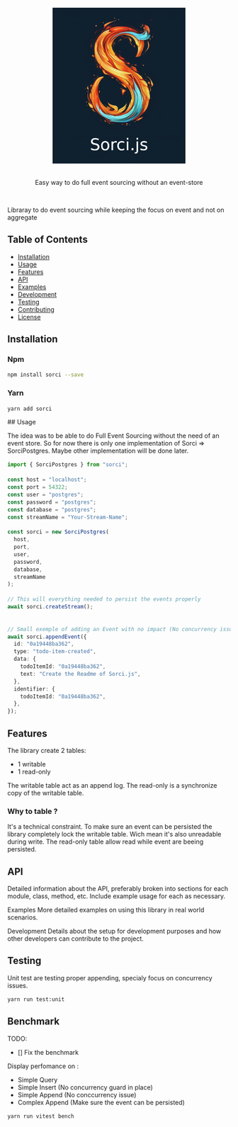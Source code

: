<div align="center">
  <br/>
  <img src="./image/sorci.png" width="300" />
  <br/>
  <br/>
  <p>
		Easy way to do full event sourcing without an event-store
  </p>
  <br/>
</div>

Libraray to do event sourcing while keeping the focus on event and not on aggregate

## Table of Contents

- [Installation](#installation)
- [Usage](#usage)
- [Features](#features)
- [API](#api)
- [Examples](#examples)
- [Development](#development)
- [Testing](#testing)
- [Contributing](#contributing)
- [License](#license)

## Installation

### Npm

```bash
npm install sorci --save
```

### Yarn

```bash
yarn add sorci
```

## Usage

The idea was to be able to do Full Event Sourcing without the need of an event store.
So for now there is only one implementation of Sorci => SorciPostgres.
Maybe other implementation will be done later.

```typescript
import { SorciPostgres } from "sorci";

const host = "localhost";
const port = 54322;
const user = "postgres";
const password = "postgres";
const database = "postgres";
const streamName = "Your-Stream-Name";

const sorci = new SorciPostgres(
  host,
  port,
  user,
  password,
  database,
  streamName
);

// This will everything needed to persist the events properly
await sorci.createStream();


// Small exemple of adding an Event with no impact (No concurrency issue)
await sorci.appendEvent({
  id: "0a19448ba362",
  type: "todo-item-created",
  data: {
    todoItemId: "0a19448ba362",
    text: "Create the Readme of Sorci.js",
  },
  identifier: {
    todoItemId: "0a19448ba362",
  },
});
```
## Features

The library create 2 tables:

* 1 writable
* 1 read-only

The writable table act as an append log. The read-only is a synchronize copy of the writable table.

### Why to table ? 

It's a technical constraint. To make sure an event can be persisted the library completely lock the writable table.
Wich mean it's also unreadable during write. The read-only table allow read while event are beeing persisted.

## API

Detailed information about the API, preferably broken into sections for each module, class, method, etc. Include example usage for each as necessary.

Examples
More detailed examples on using this library in real world scenarios.

Development
Details about the setup for development purposes and how other developers can contribute to the project.

## Testing

Unit test are testing proper appending, specialy focus on concurrency issues.

```bash
yarn run test:unit
```

## Benchmark

TODO:

- [] Fix the benchmark

Display perfomance on : 

* Simple Query
* Simple Insert (No concurrency guard in place) 
* Simple Append (No conccurrency issue)
* Complex Append (Make sure the event can be persisted)

```bash
yarn run vitest bench
```
